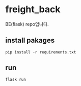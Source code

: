 # freight_back
BE(flask) repo입니다.

## install pakages
```
pip install -r requirements.txt
```

## run
```
flask run
```
